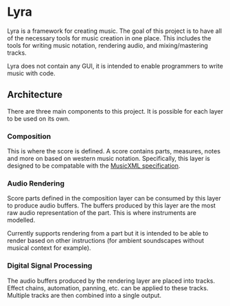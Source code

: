 # Lyra

Lyra is a framework for creating music. The goal of this project is to have
all of the necessary tools for music creation in one place. This includes
the tools for writing music notation, rendering audio, and mixing/mastering
tracks.

Lyra does not contain any GUI, it is intended to enable programmers to write
music with code.

## Architecture

There are three main components to this project. It is possible for each layer
to be used on its own.

### Composition

This is where the score is defined. A score contains parts, measures, notes and
more on based on western music notation. Specifically, this layer is designed
to be compatable with the [MusicXML specification](https://www.musicxml.com/).

### Audio Rendering

Score parts defined in the composition layer can be consumed by this layer to
produce audio buffers. The buffers produced by this layer are the most raw
audio representation of the part. This is where instruments are modelled.

Currently supports rendering from a part but it is intended to be able to render
based on other instructions (for ambient soundscapes without musical context
for example).

### Digital Signal Processing

The audio buffers produced by the rendering layer are placed into tracks.
Effect chains, automation, panning, etc. can be applied to these tracks.
Multiple tracks are then combined into a single output.
